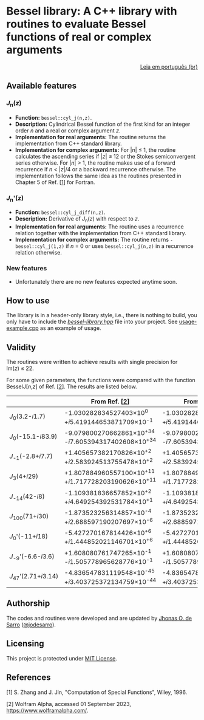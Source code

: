 # Bessel library: A C++ library with routines to evaluate Bessel functions of real or complex arguments

<p align="right"><a href="README.pt-br.md">Leia em português (br)</a></p>

## Available features

### <nobr>*J*<sub>n</sub>(*z*)</nobr>
  - **Function:** `bessel::cyl_j(n,z)`.
  - **Description:** Cylindrical Bessel function of the first kind for an integer order *n* and a real or complex argument *z*.
  - **Implementation for real arguments:** The routine returns the implementation from C++ standard library.
  - **Implementation for complex arguments:** For <nobr>|*n*| ≤ 1</nobr>, the routine calculates the ascending series if <nobr>|*z*| ≤ 12</nobr> or the Stokes semiconvergent series otherwise.
  For <nobr>|*n*| > 1</nobr>, the routine makes use of a forward recurrence if <nobr>*n* < |*z*|/4</nobr> or a backward recurrence otherwise.
  The implementation follows the same idea as the routines presented in Chapter 5 of <nobr>Ref. [[1](#references)]</nobr> for Fortran.

### <nobr>*J*<sub>n</sub>'(*z*)</nobr>
  - **Function:** `bessel::cyl_j_diff(n,z)`.
  - **Description:** Derivative of <nobr>*J*<sub>n</sub>(*z*)</nobr> with respect to *z*.
  - **Implementation for real arguments:** The routine uses a recurrence relation together with the implementation from C++ standard library.
  - **Implementation for complex arguments:** The routine returns `-bessel::cyl_j(1,z)` if <nobr>*n* = 0</nobr> or uses `bessel::cyl_j(n,z)` in a recurrence relation otherwise.

### New features
  - Unfortunately there are no new features expected anytime soon.

## How to use

The library is in a header-only library style, i.e., there is nothing to build, you only have to include the *<a href="bessel-library.hpp">bessel-library.hpp</a>* file into your project.
See <a href="usage-example.cpp">usage-example.cpp</a> as an example of usage.

## Validity

The routines were written to achieve results with single precision for <nobr>Im(*z*) ≤ 22</nobr>.

For some given parameters, the functions were compared with the function BesselJ[*n*,*z*] of <nobr>Ref. [[2](#references)]</nobr>. The results are listed below.

|                                            | From Ref. [[2](#references)]                                                   | From this library                                                                    |
|--------------------------------------------|--------------------------------------------------------------------------------|--------------------------------------------------------------------------------------|
|<nobr>*J*<sub>0</sub>(3.2-*i*1.7)</nobr>    |-1.030282834527403×10<sup>0</sup><br/>  +*i*5.419144653871709×10<sup>-1</sup>   |-1.03028283452740**4**×10<sup>0</sup><br/>  +*i*5.41914465387170**5**×10<sup>-1</sup> |
|<nobr>*J*<sub>0</sub>(-15.1-*i*83.9)</nobr> |-9.079800270662861×10<sup>+34</sup><br/>-*i*7.605394317402608×10<sup>+34</sup>  |-9.079800270662**912**×10<sup>+34</sup><br/>-*i*7.6053943174026**56**×10<sup>+34</sup>|
|<nobr>*J*<sub>-1</sub>(-2.8+*i*7.7)</nobr>  |+1.405657382170826×10<sup>+2</sup><br/> +*i*2.583924513755478×10<sup>+2</sup>   |+1.40565738217082**8**×10<sup>+2</sup><br/> +*i*2.58392451375547**9**×10<sup>+2</sup> |
|<nobr>*J*<sub>3</sub>(4+*i*29)</nobr>       |+1.807884960557100×10<sup>+11</sup><br/>+*i*1.717728203190626×10<sup>+11</sup>  |+1.807884960557100×10<sup>+11</sup><br/>    +*i*1.717728203190626×10<sup>+11</sup>    |
|<nobr>*J*<sub>-14</sub>(42-*i*8)</nobr>     |-1.109381836657852×10<sup>+2</sup><br/> +*i*4.649254392531784×10<sup>+1</sup>   |-1.109381836657852×10<sup>+2</sup><br/>     +*i*4.64925439253178**5**×10<sup>+1</sup> |
|<nobr>*J*<sub>100</sub>(71+*i*30)</nobr>    |-1.873523256314857×10<sup>-4</sup><br/> +*i*2.688597190207697×10<sup>-6</sup>   |-1.8735232563148**47**×10<sup>-4</sup><br/> +*i*2.68859719020**8606**×10<sup>-6</sup> |
|<nobr>*J*<sub>0</sub>'(-11+*i*18)</nobr>    |-5.427270167814426×10<sup>+6</sup><br/> +*i*1.444852021146701×10<sup>+6</sup>   |-5.427270167814426×10<sup>+6</sup><br/>     +*i*1.44485202114670**2**×10<sup>+6</sup> |
|<nobr>*J*<sub>-9</sub>'(-6.6-*i*3.6)</nobr> |+1.608080761747265×10<sup>-1</sup><br/> -*i*1.505778965628776×10<sup>-1</sup>   |+1.60808076174726**4**×10<sup>-1</sup><br/> -*i*1.50577896562877**1**×10<sup>-1</sup> |
|<nobr>*J*<sub>47</sub>'(2.71+*i*3.14)</nobr>|-4.836547831119548×10<sup>-45</sup><br/>+*i*3.403725372134759×10<sup>-44</sup>  |-4.8365478311195**86**×10<sup>-45</sup><br/>+*i*3.40372537213475**6**×10<sup>-44</sup>|

## Authorship

The codes and routines were developed and are updated by <a href="https://www.researchgate.net/profile/Jhonas-de-Sarro">Jhonas O. de Sarro</a> ([@jodesarro]( https://github.com/jodesarro )).

## Licensing

This project is protected under <a href="LICENSE">MIT License</a>. 

## References

[1] S. Zhang and J. Jin, "Computation of Special Functions", Wiley, 1996.

[2] Wolfram Alpha, accessed 01 September 2023, <https://www.wolframalpha.com/>.